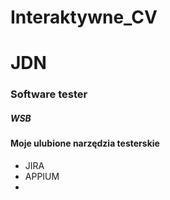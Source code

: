 # Interaktywne_CV

# JDN
### Software tester
##### WSB

#### Moje ulubione narzędzia testerskie
- JIRA
- APPIUM
- 

